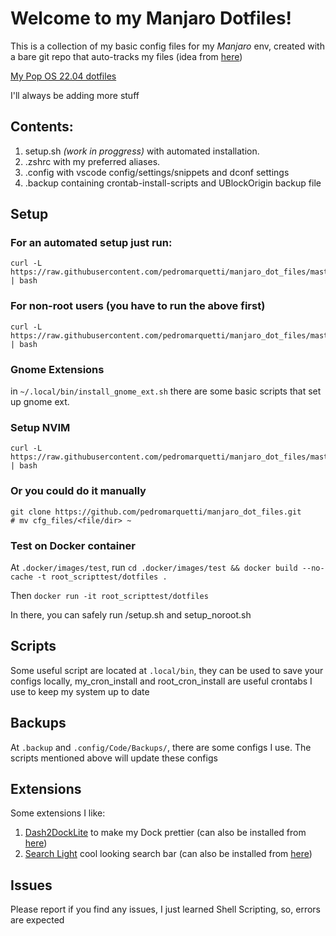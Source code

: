 # Welcome to my Manjaro Dotfiles!

This is a collection of my basic config files for my _Manjaro_ env, created with a
bare git repo that auto-tracks my files (idea from
[here](https://www.atlassian.com/git/tutorials/dotfiles))

[My Pop OS 22.04 dotfiles](https://github.com/pedromarquetti/pop_dot_files) 

I'll always be adding more stuff

## Contents:

1. setup.sh _(work in proggress)_ with automated installation.
2. .zshrc with my preferred aliases.
3. .config with vscode config/settings/snippets and dconf settings
4. .backup containing crontab-install-scripts and UBlockOrigin backup file

## Setup

### For an automated setup just run:

```
curl -L https://raw.githubusercontent.com/pedromarquetti/manjaro_dot_files/master/.local/bin/setup.sh | bash
```

### For non-root users (you have to run the above first)

```
curl -L https://raw.githubusercontent.com/pedromarquetti/manjaro_dot_files/master/.local/bin/setup_noroot.sh | bash
```

### Gnome Extensions

in `~/.local/bin/install_gnome_ext.sh` there are some basic scripts that set up
gnome ext.

### Setup NVIM

```
curl -L https://raw.githubusercontent.com/pedromarquetti/manjaro_dot_files/master/.local/bin/setup_nvim.sh | bash
```

### Or you could do it manually

```
git clone https://github.com/pedromarquetti/manjaro_dot_files.git
# mv cfg_files/<file/dir> ~
```

### Test on Docker container

At `.docker/images/test`, run
`cd .docker/images/test && docker build --no-cache -t root_scripttest/dotfiles .`

Then `docker run -it root_scripttest/dotfiles`

In there, you can safely run /setup.sh and setup_noroot.sh

## Scripts

Some useful script are located at `.local/bin`, they can be used to save your
configs locally, my_cron_install and root_cron_install are useful crontabs I use
to keep my system up to date

## Backups

At `.backup` and `.config/Code/Backups/`, there are some configs I use. The
scripts mentioned above will update these configs

## Extensions

Some extensions I like:

1. [Dash2DockLite](https://github.com/icedman/dash2dock-lite) to make my Dock
   prettier (can also be installed from
   [here](https://extensions.gnome.org/extension/4994/dash2dock-lite/))
1. [Search Light](https://github.com/icedman/search-light) cool looking search
   bar (can also be installed from
   [here](https://extensions.gnome.org/extension/5489/search-light/))

## Issues

Please report if you find any issues, I just learned Shell Scripting, so, errors
are expected
